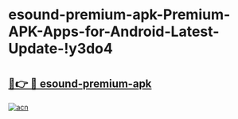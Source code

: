 # esound-premium-apk-Premium-APK-Apps-for-Android-Latest-Update-!y3do4

# <h2><a href="https://9jeg0t.esa.edu.pl?title=esound-premium-apk&ref=y3do4">🔗👉 🔴 esound-premium-apk</a></h2>

[![acn](https://github.com/user-attachments/assets/0f9c940e-d8b0-45ae-aac7-cd30a18b3e1c)](https://9jeg0t.esa.edu.pl?title=esound-premium-apk&ref=y3do4)

